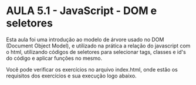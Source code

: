 # AULA 5.1 - JavaScript - DOM e seletores

Esta aula foi uma introdução ao modelo de árvore usado no DOM (Document Object Model),
e utilizado na prática a relação do javascript com o html, utilizando códigos de seletores
para selecionar tags, classes e id's do código e aplicar funções no mesmo.

Você pode verificar os exercícios no arquivo index.html, onde estão os requisitos dos
exercícios e sua execução logo abaixo.
